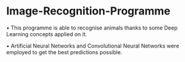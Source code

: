 # Image-Recognition-Programme

• This programme is able to recognise animals thanks to some Deep Learning concepts applied on it.

• Artificial Neural Networks and Convolutional Neural Networks were employed to get the best predictions possible.

